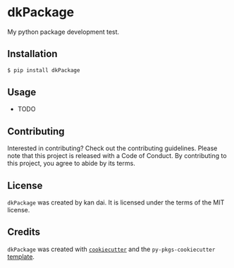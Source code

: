 # dkPackage

My python package development test.

## Installation

```bash
$ pip install dkPackage
```

## Usage

- TODO

## Contributing

Interested in contributing? Check out the contributing guidelines. Please note that this project is released with a Code of Conduct. By contributing to this project, you agree to abide by its terms.

## License

`dkPackage` was created by kan dai. It is licensed under the terms of the MIT license.

## Credits

`dkPackage` was created with [`cookiecutter`](https://cookiecutter.readthedocs.io/en/latest/) and the `py-pkgs-cookiecutter` [template](https://github.com/py-pkgs/py-pkgs-cookiecutter).
